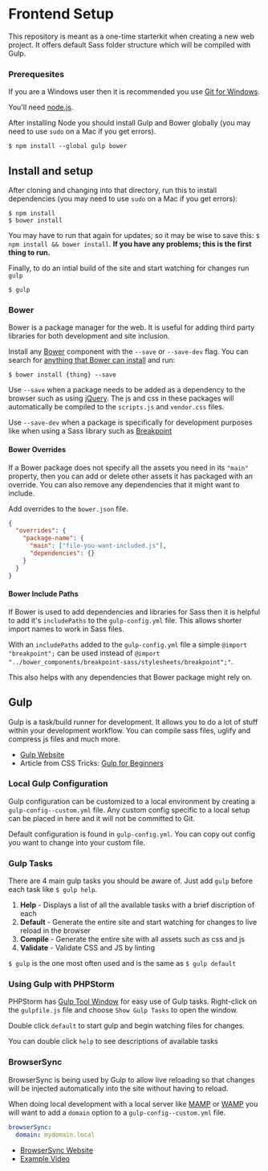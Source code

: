 # Frontend Setup

This repository is meant as a one-time starterkit when creating a new web project. It offers default Sass folder structure which will be compiled with Gulp.

### Prerequesites

If you are a Windows user then it is recommended you use [Git for Windows](http://git-for-windows.github.io/).

You'll need [node.js](http://nodejs.org).

After installing Node you should install Gulp and Bower globally (you may need to use `sudo` on a Mac if you get errors).

```
$ npm install --global gulp bower
```

## Install and setup

After cloning and changing into that directory, run this to install dependencies (you may need to use `sudo` on a Mac if you get errors):

    $ npm install
    $ bower install

You may have to run that again for updates; so it may be wise to save this: `$ npm install && bower install`. **If you have any problems; this is the first thing to run.**

Finally, to do an intial build of the site and start watching for changes run `gulp`

```
$ gulp
```

### Bower

Bower is a package manager for the web. It is useful for adding third party libraries for both development and site inclusion.

Install any [Bower](http://bower.io) component with the `--save` or `--save-dev` flag. You can search for [anything that Bower can install](http://bower.io/search/) and run:

    $ bower install {thing} --save

Use `--save` when a package needs to be added as a dependency to the browser such as using [jQuery](https://jquery.com/). The js and css in these packages will automatically be compiled to the `scripts.js` and `vendor.css` files.

Use `--save-dev` when a package is specifically for development purposes like when using a Sass library such as [Breakpoint](http://breakpoint-sass.com/)

#### Bower Overrides

If a Bower package does not specify all the assets you need in its `"main"` property, then you can add or delete other assets it has packaged with an override. You can also remove any dependencies that it might want to include.

Add overrides to the `bower.json` file.

```json
{
  "overrides": {
    "package-name": {
      "main": ["file-you-want-included.js"],
      "dependencies": {}
    }
  }
}
```

#### Bower Include Paths

If Bower is used to add dependencies and libraries for Sass then it is helpful to add it's `includePaths` to the `gulp-config.yml` file. This allows shorter import names to work in Sass files.

With an `includePaths` added to the `gulp-config.yml` file a simple `@import "breakpoint";` can be used instead of `@import "../bower_components/breakpoint-sass/stylesheets/breakpoint";"`.

This also helps with any dependencies that Bower package might rely on.

## Gulp

Gulp is a task/build runner for development. It allows you to do a lot of stuff within your development workflow. You can compile sass files, uglify and compress js files and much more.

- [Gulp Website](http://gulpjs.com/)
- Article from CSS Tricks: [Gulp for Beginners](https://css-tricks.com/gulp-for-beginners/)

### Local Gulp Configuration

Gulp configuration can be customized to a local environment by creating a `gulp-config--custom.yml` file. Any custom config specific to a local setup can be placed in here and it will not be committed to Git.

Default configuration is found in `gulp-config.yml`. You can copy out config you want to change into your custom file.

### Gulp Tasks

There are 4 main gulp tasks you should be aware of. Just add `gulp` before each task like `$ gulp help`.

1. **Help** - Displays a list of all the available tasks with a brief discription of each
2. **Default** - Generate the entire site and start watching for changes to live reload in the browser
3. **Compile** - Generate the entire site with all assets such as css and js
4. **Validate** - Validate CSS and JS by linting

`$ gulp` is the one most often used and is the same as `$ gulp default`

### Using Gulp with PHPStorm

PHPStorm has [Gulp Tool Window](https://www.jetbrains.com/phpstorm/help/gulp-tool-window.html) for easy use of Gulp tasks.
Right-click on the `gulpfile.js` file and choose `Show Gulp Tasks` to open the window.

Double click `default` to start gulp and begin watching files for changes.

You can double click `help` to see descriptions of available tasks

### BrowserSync

BrowserSync is being used by Gulp to allow live reloading so that changes will be injected automatically into the site without having to reload.

When doing local development with a local server like [MAMP](https://www.mamp.info/en/) or [WAMP](http://www.wampserver.com/en/) you will want to add a `domain` option to a `gulp-config--custom.yml` file.

```yaml
browserSync:
  domain: mydomain.local
```

- [BrowserSync Website](https://www.browsersync.io/)
- [Example Video](https://youtu.be/907K7nqYesg)
